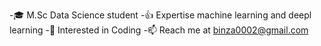 -🎓 M.Sc Data Science student
-👍 Expertise machine learning and deepl learning
-👀 Interested in Coding
-📫 Reach me at binza0002@gmail.com

<!---
BinsaIqbal/BinsaIqbal is a ✨ special ✨ repository because its `README.md` (this file) appears on your GitHub profile.
You can click the Preview link to take a look at your changes.
--->
